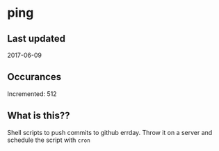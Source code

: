 # ping

## Last updated
2017-06-09

## Occurances
Incremented: 512

## What is this??
Shell scripts to push commits to github errday. Throw it on a server and schedule the script with `cron`


